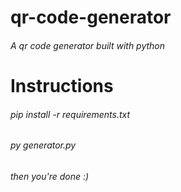 # qr-code-generator
###### A qr code generator built with python

# Instructions
###### pip install -r requirements.txt
###### py generator.py
###### then you're done :)